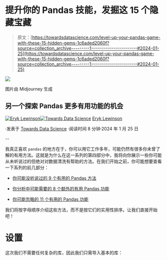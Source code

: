 # 提升你的 Pandas 技能，发掘这 15 个隐藏宝藏

> 原文：[https://towardsdatascience.com/level-up-your-pandas-game-with-these-15-hidden-gems-1c6aded2060f?source=collection_archive---------1-----------------------#2024-01-25](https://towardsdatascience.com/level-up-your-pandas-game-with-these-15-hidden-gems-1c6aded2060f?source=collection_archive---------1-----------------------#2024-01-25)

![](../Images/b5ffeecbac3e26398fd4c7cecc595942.png)

图片由 Midjourney 生成

## 另一个探索 Pandas 更多有用功能的机会

[](https://eryk-lewinson.medium.com/?source=post_page---byline--1c6aded2060f--------------------------------)[![Eryk Lewinson](../Images/56e09e19c0bbfecc582da58761d15078.png)](https://eryk-lewinson.medium.com/?source=post_page---byline--1c6aded2060f--------------------------------)[](https://towardsdatascience.com/?source=post_page---byline--1c6aded2060f--------------------------------)[![Towards Data Science](../Images/a6ff2676ffcc0c7aad8aaf1d79379785.png)](https://towardsdatascience.com/?source=post_page---byline--1c6aded2060f--------------------------------) [Eryk Lewinson](https://eryk-lewinson.medium.com/?source=post_page---byline--1c6aded2060f--------------------------------)

·发表于 [Towards Data Science](https://towardsdatascience.com/?source=post_page---byline--1c6aded2060f--------------------------------) ·阅读时间 8 分钟·2024 年 1 月 25 日

--

我真正喜欢 `pandas` 的地方在于，你可以用它工作多年，可能仍然有很多你未曾了解的有用方法。这就是为什么在这一系列的第四部分中，我将向你展示一些你可能从未听说过的但绝对对数据清洗有帮助的方法。在我们开始之前，你可能想要查看一下系列的前几部分：

+   [你可能没听说过的 9 个有用的 Pandas 方法](/9-useful-pandas-methods-you-probably-have-not-heard-about-28ff6c0bceee)

+   [你分析中可能需要的 8 个额外的有用 Pandas 功能](/8-more-useful-pandas-functionalities-for-your-analyses-ef87dcfe5d74)

+   [你可能忽略的 11 个有用的 Pandas 功能](/11-useful-pandas-functionalities-you-might-have-overlooked-ad080527c768)

我们将按字母顺序介绍这些方法，而不是按它们的实用性排序。让我们直接开始吧！

# 设置

这次我们不需要任何复杂的库，因此我们只需导入基本的库：
